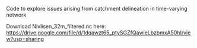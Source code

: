 Code to explore issues arising from catchment delineation in time-varying network

Download Nivlisen_32m_filtered.nc here: https://drive.google.com/file/d/1dqawzt65_ptySGZfQawieLbzbmxA50hI/view?usp=sharing
